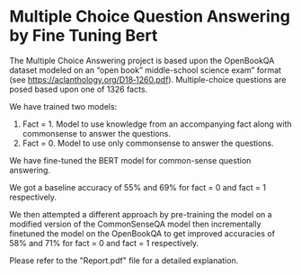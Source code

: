 # Multiple Choice Question Answering by Fine Tuning Bert

The Multiple Choice Answering project is based upon the OpenBookQA dataset modeled on an “open book” middle-school science exam” format (see https://aclanthology.org/D18‐1260.pdf). Multiple-choice questions are posed based upon one of 1326 facts.

We have trained two models:

1. Fact = 1. Model to use knowledge from an accompanying fact along with commonsense to answer the questions.
2. Fact = 0. Model to use only commonsense to answer the questions.

We have fine-tuned the BERT model for common-sense question answering.

We got a baseline accuracy of 55% and 69% for fact = 0 and fact = 1 respectively.

We then attempted a different approach by pre-training the model on a modified version of the CommonSenseQA model then incrementally finetuned the model on the OpenBookQA to get improved accuracies of 58% and 71% for fact = 0 and fact = 1 respectively.

Please refer to the "Report.pdf" file for a detailed explanation.